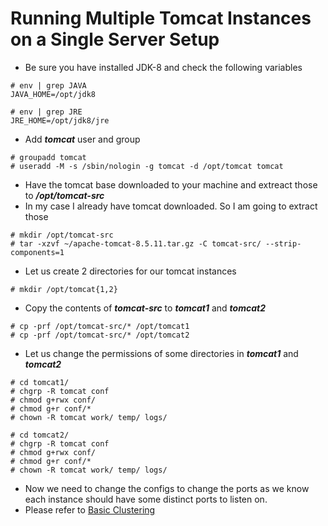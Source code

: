 # Running Multiple Tomcat Instances on a Single Server Setup

- Be sure you have installed JDK-8 and check the following variables

```
# env | grep JAVA
JAVA_HOME=/opt/jdk8

# env | grep JRE
JRE_HOME=/opt/jdk8/jre
```

- Add ***tomcat*** user and group

```
# groupadd tomcat
# useradd -M -s /sbin/nologin -g tomcat -d /opt/tomcat tomcat
```

- Have the tomcat base downloaded to your machine and extreact those to ***/opt/tomcat-src***
- In my case I already have tomcat downloaded. So I am going to extract those

```
# mkdir /opt/tomcat-src
# tar -xzvf ~/apache-tomcat-8.5.11.tar.gz -C tomcat-src/ --strip-components=1
```

- Let us create 2 directories for our tomcat instances

```
# mkdir /opt/tomcat{1,2}
```

- Copy the contents of ***tomcat-src*** to ***tomcat1*** and ***tomcat2***

```
# cp -prf /opt/tomcat-src/* /opt/tomcat1
# cp -prf /opt/tomcat-src/* /opt/tomcat2
```

- Let us change the permissions of some directories in ***tomcat1*** and ***tomcat2***

```
# cd tomcat1/
# chgrp -R tomcat conf
# chmod g+rwx conf/
# chmod g+r conf/*
# chown -R tomcat work/ temp/ logs/

# cd tomcat2/
# chgrp -R tomcat conf
# chmod g+rwx conf/
# chmod g+r conf/*
# chown -R tomcat work/ temp/ logs/
```

- Now we need to change the configs to change the ports as we know each instance should have some distinct ports to listen on.
- Please refer to [Basic Clustering](notes/10-Basic-Clustering.md)
